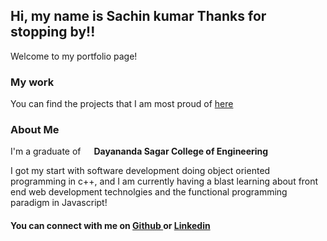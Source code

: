<h2> Hi, my name is Sachin kumar Thanks for stopping by!!</h2>

<p>Welcome to my portfolio page! </p> 
<h3> My work </h3>
<p> You can find the projects that I am most proud of <a href="https://github.com/sachinkumar726"> here </a> </p>

<h3> About Me </h3>
<p>
I'm a graduate of <img src="https://www.dsce.edu.in/" width="13"/> <b> Dayananda Sagar College of Engineering </b> </p>

<p>
I got my start with software development doing object oriented programming 
in c++, and I am currently having a blast learning about front end web development technolgies 
and the functional programming paradigm in Javascript!
</p>
<h4>
You can connect with me on <a href="https://github.com/sachinkumar726" target="_blank"> Github </a> or <a href="https://www.linkedin.com/in/sachin-kumar-63799a271/" target="blank">Linkedin</a> </b>
</h4>
